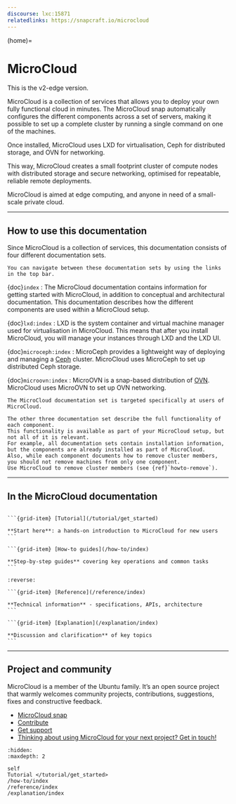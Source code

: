 ```yaml
---
discourse: lxc:15871
relatedlinks: https://snapcraft.io/microcloud
---
```


(home)=
# MicroCloud

This is the v2-edge version.

MicroCloud is a collection of services that allows you to deploy your own fully functional cloud in minutes.
The MicroCloud snap automatically configures the different components across a set of servers, making it possible to set up a complete cluster by running a single command on one of the machines.

Once installed, MicroCloud uses LXD for virtualisation, Ceph for distributed storage, and OVN for networking.

This way, MicroCloud creates a small footprint cluster of compute nodes with distributed storage and secure networking, optimised for repeatable, reliable remote deployments.

MicroCloud is aimed at edge computing, and anyone in need of a small-scale private cloud.

---

## How to use this documentation

Since MicroCloud is a collection of services, this documentation consists of four different documentation sets.
````{only} integrated
You can navigate between these documentation sets by using the links in the top bar.
````

{doc}`index`
: The MicroCloud documentation contains information for getting started with MicroCloud, in addition to conceptual and architectural documentation.
  This documentation describes how the different components are used within a MicroCloud setup.

{doc}`lxd:index`
: LXD is the system container and virtual machine manager used for virtualisation in MicroCloud.
  This means that after you install MicroCloud, you will manage your instances through LXD and the LXD UI.

{doc}`microceph:index`
: MicroCeph provides a lightweight way of deploying and managing a [Ceph](https://ceph.io/en/) cluster.
  MicroCloud uses MicroCeph to set up distributed Ceph storage.

{doc}`microovn:index`
: MicroOVN is a snap-based distribution of [OVN](https://www.ovn.org/).
  MicroCloud uses MicroOVN to set up OVN networking.

```{note}
The MicroCloud documentation set is targeted specifically at users of MicroCloud.

The other three documentation set describe the full functionality of each component.
This functionality is available as part of your MicroCloud setup, but not all of it is relevant.
For example, all documentation sets contain installation information, but the components are already installed as part of MicroCloud.
Also, while each component documents how to remove cluster members, you should not remove machines from only one component.
Use MicroCloud to remove cluster members (see {ref}`howto-remove`).
```

---

## In the MicroCloud documentation

````{grid} 1 1 2 2

```{grid-item} [Tutorial](/tutorial/get_started)

**Start here**: a hands-on introduction to MicroCloud for new users
```

```{grid-item} [How-to guides](/how-to/index)

**Step-by-step guides** covering key operations and common tasks
```

````

````{grid} 1 1 2 2
:reverse:

```{grid-item} [Reference](/reference/index)

**Technical information** - specifications, APIs, architecture
```

```{grid-item} [Explanation](/explanation/index)

**Discussion and clarification** of key topics
```

````

---

## Project and community

MicroCloud is a member of the Ubuntu family. It’s an open source project that warmly welcomes community projects, contributions, suggestions, fixes and constructive feedback.

- [MicroCloud snap](https://snapcraft.io/microcloud)
- [Contribute](https://github.com/canonical/microcloud)
- [Get support](https://discourse.ubuntu.com/c/lxd/microcloud/)
- [Thinking about using MicroCloud for your next project? Get in touch!](https://canonical.com/microcloud)


```{toctree}
:hidden:
:maxdepth: 2

self
Tutorial </tutorial/get_started>
/how-to/index
/reference/index
/explanation/index
